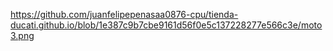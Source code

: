 https://github.com/juanfelipepenasaa0876-cpu/tienda-ducati.github.io/blob/1e387c9b7cbe9161d56f0e5c137228277e566c3e/moto3.png
